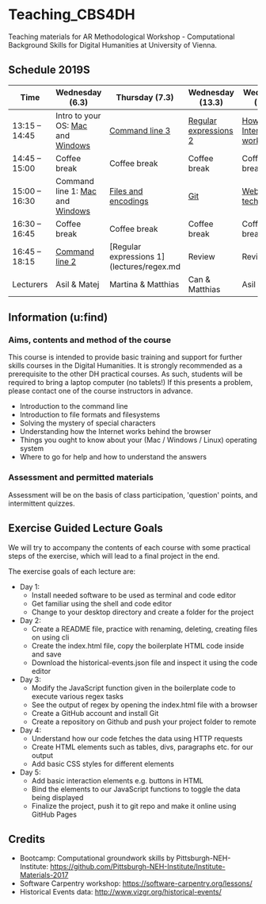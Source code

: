 # Teaching_CBS4DH
Teaching materials for AR Methodological Workshop - Computational Background Skills for Digital Humanities at University of Vienna.

## Schedule 2019S
Time | Wednesday (6.3) | Thursday (7.3) | Wednesday (13.3) | Wednesday (20.3) | Thursday (21.3) |
---- | ---- | ---- | ---- | ---- | ----
13:15 – 14:45 |  Intro to your OS: [Mac](lectures/os_mac.md) and [Windows](lectures/os_windows.md) | [Command line 3](lectures/command_2.md) | [Regular expressions 2](lectures/regex.md) | [How the Internet works](lectures/internet.md) | [Pre-programming 1](lectures/pre-programming_1.md) 
14:45 – 15:00 |  Coffee break | Coffee break | Coffee break | Coffee break | Coffee break 
15:00 – 16:30 |  Command line 1: [Mac](lectures/command_1_mac.md) and [Windows](lectures/command_1_windows.md) | [Files and encodings](lectures/files_encodings.md) | [Git](lectures/git.md) | [Web technologies](lectures/web.md) | [Pre-programming 2](lectures/pre-programming_2.md) 
16:30 – 16:45 |  Coffee break | Coffee break | Coffee break | Coffee break | Coffee break 
16:45 – 18:15 |  [Command line 2](lectures/command_2.md) | [Regular expressions 1](lectures/regex.md | Review | Review | Review and wrap-up
Lecturers | Asil & Matej | Martina & Matthias | Can & Matthias | Asil & Can | Martina & Matej

## Information (u:find)
### Aims, contents and method of the course
This course is intended to provide basic training and support for further skills courses in the Digital Humanities. It is strongly recommended as a prerequisite to the other DH practical courses.
As such, students will be required to bring a laptop computer (no tablets!) If this presents a problem, please contact one of the course instructors in advance.
- Introduction to the command line
- Introduction to file formats and filesystems
- Solving the mystery of special characters
- Understanding how the Internet works behind the browser
- Things you ought to know about your (Mac / Windows / Linux) operating system
- Where to go for help and how to understand the answers

### Assessment and permitted materials
Assessment will be on the basis of class participation, 'question' points, and intermittent quizzes.

## Exercise Guided Lecture Goals
We will try to accompany the contents of each course with some practical steps of the exercise, which will lead to a final project in the end.

The exercise goals of each lecture are:
- Day 1:
  - Install needed software to be used as terminal and code editor
  - Get familiar using the shell and code editor
  - Change to your desktop directory and create a folder for the project
- Day 2:
  - Create a README file, practice with renaming, deleting, creating files on using cli
  - Create the index.html file, copy the boilerplate HTML code inside and save
  - Download the historical-events.json file and inspect it using the code editor
- Day 3:
  - Modify the JavaScript function given in the boilerplate code to execute various regex tasks
  - See the output of regex by opening the index.html file with a browser
  - Create a GitHub account and install Git
  - Create a repository on Github and push your project folder to remote
- Day 4: 
  - Understand how our code fetches the data using HTTP requests
  - Create HTML elements such as tables, divs, paragraphs etc. for our output
  - Add basic CSS styles for different elements
- Day 5:
  - Add basic interaction elements e.g. buttons in HTML
  - Bind the elements to our JavaScript functions to toggle the data being displayed
  - Finalize the project, push it to git repo and make it online using GitHub Pages

## Credits
- Bootcamp: Computational groundwork skills by Pittsburgh-NEH-Institute: https://github.com/Pittsburgh-NEH-Institute/Institute-Materials-2017
- Software Carpentry workshop: https://software-carpentry.org/lessons/
- Historical Events data: http://www.vizgr.org/historical-events/
